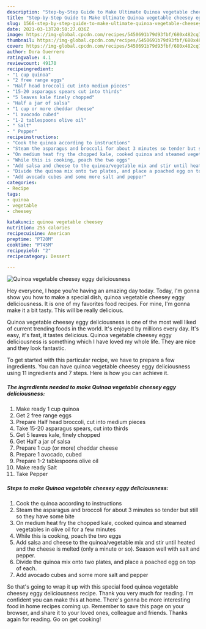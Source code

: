 ```yaml
---
description: "Step-by-Step Guide to Make Ultimate Quinoa vegetable cheesey eggy deliciousness"
title: "Step-by-Step Guide to Make Ultimate Quinoa vegetable cheesey eggy deliciousness"
slug: 1566-step-by-step-guide-to-make-ultimate-quinoa-vegetable-cheesey-eggy-deliciousness
date: 2021-03-13T20:50:27.036Z
image: https://img-global.cpcdn.com/recipes/5450691b79d93fbf/680x482cq70/quinoa-vegetable-cheesey-eggy-deliciousness-recipe-main-photo.jpg
thumbnail: https://img-global.cpcdn.com/recipes/5450691b79d93fbf/680x482cq70/quinoa-vegetable-cheesey-eggy-deliciousness-recipe-main-photo.jpg
cover: https://img-global.cpcdn.com/recipes/5450691b79d93fbf/680x482cq70/quinoa-vegetable-cheesey-eggy-deliciousness-recipe-main-photo.jpg
author: Dora Guerrero
ratingvalue: 4.1
reviewcount: 49170
recipeingredient:
- "1 cup quinoa"
- "2 free range eggs"
- "Half head broccoli cut into medium pieces"
- "15-20 asparagus spears cut into thirds"
- "5 leaves kale finely chopped"
- "Half a jar of salsa"
- "1 cup or more cheddar cheese"
- "1 avocado cubed"
- "1-2 tablespoons olive oil"
- " Salt"
- " Pepper"
recipeinstructions:
- "Cook the quinoa according to instructions"
- "Steam the asparagus and broccoli for about 3 minutes so tender but still so they have some bite"
- "On medium heat fry the chopped kale, cooked quinoa and steamed vegetables in olive oil for a few minutes"
- "While this is cooking, poach the two eggs"
- "Add salsa and cheese to the quinoa/vegetable mix and stir until heated and the cheese is melted (only a minute or so). Season well with salt and pepper."
- "Divide the quinoa mix onto two plates, and place a poached egg on top of each."
- "Add avocado cubes and some more salt and pepper"
categories:
- Recipe
tags:
- quinoa
- vegetable
- cheesey

katakunci: quinoa vegetable cheesey 
nutrition: 255 calories
recipecuisine: American
preptime: "PT20M"
cooktime: "PT45M"
recipeyield: "2"
recipecategory: Dessert

---
```



![Quinoa vegetable cheesey eggy deliciousness](https://img-global.cpcdn.com/recipes/5450691b79d93fbf/680x482cq70/quinoa-vegetable-cheesey-eggy-deliciousness-recipe-main-photo.jpg)

Hey everyone, I hope you're having an amazing day today. Today, I'm gonna show you how to make a special dish, quinoa vegetable cheesey eggy deliciousness. It is one of my favorites food recipes. For mine, I'm gonna make it a bit tasty. This will be really delicious.

Quinoa vegetable cheesey eggy deliciousness is one of the most well liked of current trending foods in the world. It's enjoyed by millions every day. It's easy, it's fast, it tastes delicious. Quinoa vegetable cheesey eggy deliciousness is something which I have loved my whole life. They are nice and they look fantastic.




To get started with this particular recipe, we have to prepare a few ingredients. You can have quinoa vegetable cheesey eggy deliciousness using 11 ingredients and 7 steps. Here is how you can achieve it.

<!--inarticleads1-->

##### The ingredients needed to make Quinoa vegetable cheesey eggy deliciousness:

1. Make ready 1 cup quinoa
1. Get 2 free range eggs
1. Prepare Half head broccoli, cut into medium pieces
1. Take 15-20 asparagus spears, cut into thirds
1. Get 5 leaves kale, finely chopped
1. Get Half a jar of salsa
1. Prepare 1 cup (or more) cheddar cheese
1. Prepare 1 avocado, cubed
1. Prepare 1-2 tablespoons olive oil
1. Make ready  Salt
1. Take  Pepper




<!--inarticleads2-->

##### Steps to make Quinoa vegetable cheesey eggy deliciousness:

1. Cook the quinoa according to instructions
1. Steam the asparagus and broccoli for about 3 minutes so tender but still so they have some bite
1. On medium heat fry the chopped kale, cooked quinoa and steamed vegetables in olive oil for a few minutes
1. While this is cooking, poach the two eggs
1. Add salsa and cheese to the quinoa/vegetable mix and stir until heated and the cheese is melted (only a minute or so). Season well with salt and pepper.
1. Divide the quinoa mix onto two plates, and place a poached egg on top of each.
1. Add avocado cubes and some more salt and pepper




So that's going to wrap it up with this special food quinoa vegetable cheesey eggy deliciousness recipe. Thank you very much for reading. I'm confident you can make this at home. There's gonna be more interesting food in home recipes coming up. Remember to save this page on your browser, and share it to your loved ones, colleague and friends. Thanks again for reading. Go on get cooking!
